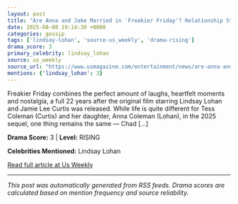 ```yaml
---
layout: post
title: "Are Anna and Jake Married in 'Freakier Friday'? Relationship Status Revealed""
date: 2025-08-08 19:14:30 +0000
categories: gossip
tags: ['lindsay-lohan', 'source-us_weekly', 'drama-rising']
drama_score: 3
primary_celebrity: lindsay_lohan
source: us_weekly
source_url: "https://www.usmagazine.com/entertainment/news/are-anna-and-jake-married-in-freakier-friday-relationship-status-revealed/""
mentions: {'lindsay_lohan': 3}
---
```


Freakier Friday combines the perfect amount of laughs, heartfelt moments and nostalgia, a full 22 years after the original film starring Lindsay Lohan and Jamie Lee Curtis was released. While life is quite different for Tess Coleman (Curtis) and her daughter, Anna Coleman (Lohan), in the 2025 sequel, one thing remains the same — Chad […]

**Drama Score:** 3 | **Level:** RISING

**Celebrities Mentioned:** Lindsay Lohan

[Read full article at Us Weekly](https://www.usmagazine.com/entertainment/news/are-anna-and-jake-married-in-freakier-friday-relationship-status-revealed/)

---
*This post was automatically generated from RSS feeds. Drama scores are calculated based on mention frequency and source reliability.*

